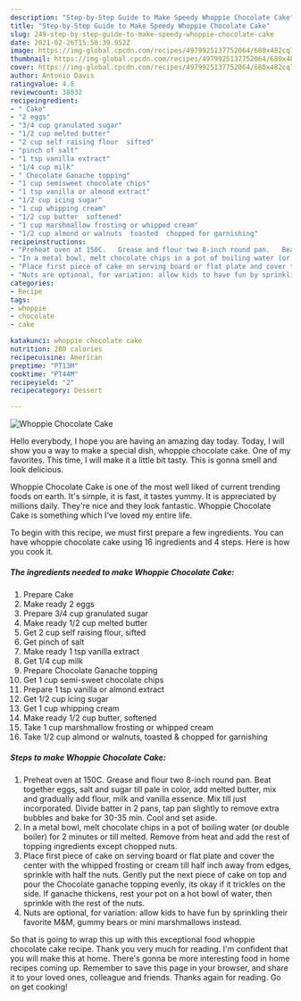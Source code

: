 ```yaml
---
description: "Step-by-Step Guide to Make Speedy Whoppie Chocolate Cake"
title: "Step-by-Step Guide to Make Speedy Whoppie Chocolate Cake"
slug: 249-step-by-step-guide-to-make-speedy-whoppie-chocolate-cake
date: 2021-02-26T15:50:39.952Z
image: https://img-global.cpcdn.com/recipes/4979925137752064/680x482cq70/whoppie-chocolate-cake-recipe-main-photo.jpg
thumbnail: https://img-global.cpcdn.com/recipes/4979925137752064/680x482cq70/whoppie-chocolate-cake-recipe-main-photo.jpg
cover: https://img-global.cpcdn.com/recipes/4979925137752064/680x482cq70/whoppie-chocolate-cake-recipe-main-photo.jpg
author: Antonio Davis
ratingvalue: 4.8
reviewcount: 38032
recipeingredient:
- " Cake"
- "2 eggs"
- "3/4 cup granulated sugar"
- "1/2 cup melted butter"
- "2 cup self raising flour  sifted"
- "pinch of salt"
- "1 tsp vanilla extract"
- "1/4 cup milk"
- " Chocolate Ganache topping"
- "1 cup semisweet chocolate chips"
- "1 tsp vanilla or almond extract"
- "1/2 cup icing sugar"
- "1 cup whipping cream"
- "1/2 cup butter  softened"
- "1 cup marshmallow frosting or whipped cream"
- "1/2 cup almond or walnuts  toasted  chopped for garnishing"
recipeinstructions:
- "Preheat oven at 150C.   Grease and flour two 8-inch round pan.   Beat together eggs, salt and sugar till pale in color, add melted butter, mix and gradually add flour, milk and vanilla essence. Mix till just incorporated. Divide batter in 2 pans, tap pan slightly to remove extra bubbles and bake for 30-35 min. Cool and set aside."
- "In a metal bowl, melt chocolate chips in a pot of boiling water (or double boiler)  for 2 minutes or till melted. Remove from heat and add the rest of topping ingredients except chopped nuts."
- "Place first piece of cake on serving board or flat plate and cover the center with the whipped frosting or cream till half inch away from edges, sprinkle with half the nuts. Gently put the next piece of cake on top and pour the Chocolate ganache topping evenly, its okay if it trickles on the side. If ganache thickens, rest your pot on a hot bowl of water,  then sprinkle with the rest of the  nuts."
- "Nuts are optional, for variation: allow kids to have fun by sprinkling their favorite M&amp;M, gummy bears or mini marshmallows instead."
categories:
- Recipe
tags:
- whoppie
- chocolate
- cake

katakunci: whoppie chocolate cake 
nutrition: 280 calories
recipecuisine: American
preptime: "PT13M"
cooktime: "PT44M"
recipeyield: "2"
recipecategory: Dessert

---
```



![Whoppie Chocolate Cake](https://img-global.cpcdn.com/recipes/4979925137752064/680x482cq70/whoppie-chocolate-cake-recipe-main-photo.jpg)

Hello everybody, I hope you are having an amazing day today. Today, I will show you a way to make a special dish, whoppie chocolate cake. One of my favorites. This time, I will make it a little bit tasty. This is gonna smell and look delicious.



Whoppie Chocolate Cake is one of the most well liked of current trending foods on earth. It's simple, it is fast, it tastes yummy. It is appreciated by millions daily. They're nice and they look fantastic. Whoppie Chocolate Cake is something which I've loved my entire life.


To begin with this recipe, we must first prepare a few ingredients. You can have whoppie chocolate cake using 16 ingredients and 4 steps. Here is how you cook it.

<!--inarticleads1-->

##### The ingredients needed to make Whoppie Chocolate Cake:

1. Prepare  Cake
1. Make ready 2 eggs
1. Prepare 3/4 cup granulated sugar
1. Make ready 1/2 cup melted butter
1. Get 2 cup self raising flour,  sifted
1. Get pinch of salt
1. Make ready 1 tsp vanilla extract
1. Get 1/4 cup milk
1. Prepare  Chocolate Ganache topping
1. Get 1 cup semi-sweet chocolate chips
1. Prepare 1 tsp vanilla or almond extract
1. Get 1/2 cup icing sugar
1. Get 1 cup whipping cream
1. Make ready 1/2 cup butter,  softened
1. Take 1 cup marshmallow frosting or whipped cream
1. Take 1/2 cup almond or walnuts,  toasted &amp; chopped for garnishing




<!--inarticleads2-->

##### Steps to make Whoppie Chocolate Cake:

1. Preheat oven at 150C.   Grease and flour two 8-inch round pan.   Beat together eggs, salt and sugar till pale in color, add melted butter, mix and gradually add flour, milk and vanilla essence. Mix till just incorporated. Divide batter in 2 pans, tap pan slightly to remove extra bubbles and bake for 30-35 min. Cool and set aside.
1. In a metal bowl, melt chocolate chips in a pot of boiling water (or double boiler)  for 2 minutes or till melted. Remove from heat and add the rest of topping ingredients except chopped nuts.
1. Place first piece of cake on serving board or flat plate and cover the center with the whipped frosting or cream till half inch away from edges, sprinkle with half the nuts. Gently put the next piece of cake on top and pour the Chocolate ganache topping evenly, its okay if it trickles on the side. If ganache thickens, rest your pot on a hot bowl of water,  then sprinkle with the rest of the  nuts.
1. Nuts are optional, for variation: allow kids to have fun by sprinkling their favorite M&amp;M, gummy bears or mini marshmallows instead.




So that is going to wrap this up with this exceptional food whoppie chocolate cake recipe. Thank you very much for reading. I'm confident that you will make this at home. There's gonna be more interesting food in home recipes coming up. Remember to save this page in your browser, and share it to your loved ones, colleague and friends. Thanks again for reading. Go on get cooking!
